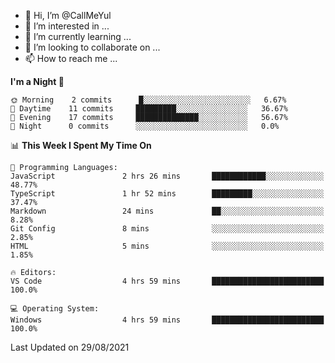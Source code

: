 - 👋 Hi, I’m @CallMeYul
- 👀 I’m interested in ...
- 🌱 I’m currently learning ...
- 💞️ I’m looking to collaborate on ...
- 📫 How to reach me ...

<!---
CallMeYul/CallMeYul is a ✨ special ✨ repository because its `README.md` (this file) appears on your GitHub profile.
You can click the Preview link to take a look at your changes.
--->

<!--START_SECTION:waka-->
**I'm a Night 🦉** 

```text
🌞 Morning    2 commits      █░░░░░░░░░░░░░░░░░░░░░░░░   6.67% 
🌆 Daytime    11 commits     █████████░░░░░░░░░░░░░░░░   36.67% 
🌃 Evening    17 commits     ██████████████░░░░░░░░░░░   56.67% 
🌙 Night      0 commits      ░░░░░░░░░░░░░░░░░░░░░░░░░   0.0%

```


📊 **This Week I Spent My Time On** 

```text
💬 Programming Languages: 
JavaScript               2 hrs 26 mins       ████████████░░░░░░░░░░░░░   48.77% 
TypeScript               1 hr 52 mins        █████████░░░░░░░░░░░░░░░░   37.47% 
Markdown                 24 mins             ██░░░░░░░░░░░░░░░░░░░░░░░   8.28% 
Git Config               8 mins              ░░░░░░░░░░░░░░░░░░░░░░░░░   2.85% 
HTML                     5 mins              ░░░░░░░░░░░░░░░░░░░░░░░░░   1.85%

🔥 Editors: 
VS Code                  4 hrs 59 mins       █████████████████████████   100.0%

💻 Operating System: 
Windows                  4 hrs 59 mins       █████████████████████████   100.0%

```


 Last Updated on 29/08/2021
<!--END_SECTION:waka-->
